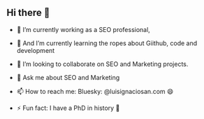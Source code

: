 ## Hi there 👋

- 🔭 I’m currently working as a SEO professional, 
- 🌱 And I’m currently learning the ropes about Giithub, code and development
- 👯 I’m looking to collaborate on SEO and Marketing projects.

- 💬 Ask me about SEO and Marketing
- 📫 How to reach me: Bluesky: @luisignaciosan.com 😄 
- ⚡ Fun fact: I have a PhD in history 🥇
